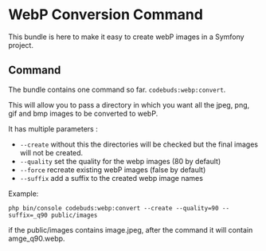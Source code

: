 # WebP Conversion Command

This bundle is here to make it easy to create webP images in a Symfony project.

## Command

The bundle contains one command so far. `codebuds:webp:convert`.

This will allow you to pass a directory in which you want all the jpeg, png, gif and bmp images to be converted to webP.

It has multiple parameters :

- `--create` without this the directories will be checked but the final images will not be created.
- `--quality` set the quality for the webp images (80 by default)
- `--force` recreate existing webP images (false by default)
- `--suffix` add a suffix to the created webp image names

Example:

```shell script
php bin/console codebuds:webp:convert --create --quality=90 --suffix=_q90 public/images
```

if the public/images contains image.jpeg, after the command it will contain amge_q90.webp.